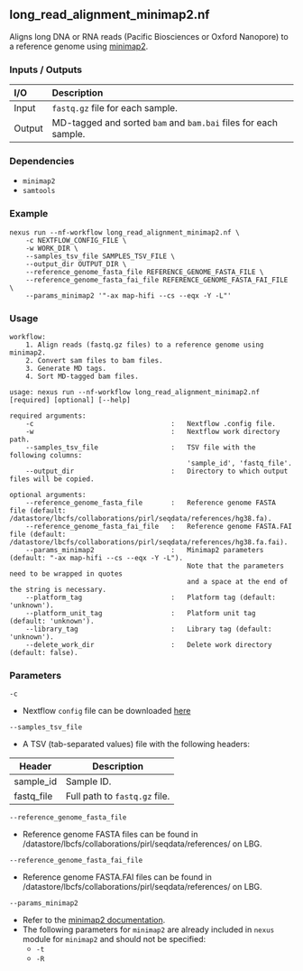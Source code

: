 ## long_read_alignment_minimap2.nf

Aligns long DNA or RNA reads (Pacific Biosciences or Oxford Nanopore) to a reference genome using [minimap2](https://github.com/lh3/minimap2).

### Inputs / Outputs

| I/O    | Description                                                      |
|:-------|:-----------------------------------------------------------------|
| Input  | `fastq.gz` file for each sample.                                 | 
| Output | MD-tagged and sorted `bam` and `bam.bai` files for each sample.  |

### Dependencies

* `minimap2`
* `samtools`

### Example
```
nexus run --nf-workflow long_read_alignment_minimap2.nf \
    -c NEXTFLOW_CONFIG_FILE \
    -w WORK_DIR \
    --samples_tsv_file SAMPLES_TSV_FILE \
    --output_dir OUTPUT_DIR \
    --reference_genome_fasta_file REFERENCE_GENOME_FASTA_FILE \
    --reference_genome_fasta_fai_file REFERENCE_GENOME_FASTA_FAI_FILE \
    --params_minimap2 '"-ax map-hifi --cs --eqx -Y -L"'
```

### Usage

```
workflow:
    1. Align reads (fastq.gz files) to a reference genome using minimap2.
    2. Convert sam files to bam files.
    3. Generate MD tags.
    4. Sort MD-tagged bam files.

usage: nexus run --nf-workflow long_read_alignment_minimap2.nf [required] [optional] [--help]

required arguments:
    -c                                  :   Nextflow .config file.
    -w                                  :   Nextflow work directory path.
    --samples_tsv_file                  :   TSV file with the following columns:
                                            'sample_id', 'fastq_file'.
    --output_dir                        :   Directory to which output files will be copied.

optional arguments:
    --reference_genome_fasta_file       :   Reference genome FASTA file (default: /datastore/lbcfs/collaborations/pirl/seqdata/references/hg38.fa).
    --reference_genome_fasta_fai_file   :   Reference genome FASTA.FAI file (default: /datastore/lbcfs/collaborations/pirl/seqdata/references/hg38.fa.fai).
    --params_minimap2                   :   Minimap2 parameters (default: "-ax map-hifi --cs --eqx -Y -L").
                                            Note that the parameters need to be wrapped in quotes
                                            and a space at the end of the string is necessary.
    --platform_tag                      :   Platform tag (default: 'unknown').
    --platform_unit_tag                 :   Platform unit tag (default: 'unknown').
    --library_tag                       :   Library tag (default: 'unknown').
    --delete_work_dir                   :   Delete work directory (default: false).
```

### Parameters

`-c`
* Nextflow `config` file can be downloaded [here](https://github.com/pirl-unc/nexus/tree/main/nextflow)

`--samples_tsv_file`
* A TSV (tab-separated values) file with the following headers:

| Header     | Description                   |
| ---------- |-------------------------------|
| sample_id  | Sample ID.                    |
| fastq_file | Full path to `fastq.gz` file. |

`--reference_genome_fasta_file`
* Reference genome FASTA files can be found in /datastore/lbcfs/collaborations/pirl/seqdata/references/ on LBG.

`--reference_genome_fasta_fai_file`
* Reference genome FASTA.FAI files can be found in /datastore/lbcfs/collaborations/pirl/seqdata/references/ on LBG.

`--params_minimap2`
* Refer to the [minimap2 documentation](https://github.com/lh3/minimap2).
* The following parameters for `minimap2` are already included in `nexus` module for `minimap2` and should not be specified:
  * `-t`
  * `-R`